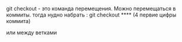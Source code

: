 git checkout - это команда перемещения. 
Можно перемещаться в коммиты.  тогда нудно набрать : git checkout ****  (4 первие цифры коммита)

или между ветками